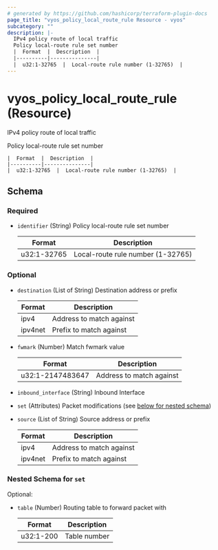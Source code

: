 ```yaml
---
# generated by https://github.com/hashicorp/terraform-plugin-docs
page_title: "vyos_policy_local_route_rule Resource - vyos"
subcategory: ""
description: |-
  IPv4 policy route of local traffic
  Policy local-route rule set number
  |  Format  |  Description  |
  |----------|---------------|
  |  u32:1-32765  |  Local-route rule number (1-32765)  |
---
```


# vyos_policy_local_route_rule (Resource)

IPv4 policy route of local traffic

Policy local-route rule set number

    |  Format  |  Description  |
    |----------|---------------|
    |  u32:1-32765  |  Local-route rule number (1-32765)  |



<!-- schema generated by tfplugindocs -->
## Schema

### Required

- `identifier` (String) Policy local-route rule set number

    |  Format  |  Description  |
    |----------|---------------|
    |  u32:1-32765  |  Local-route rule number (1-32765)  |

### Optional

- `destination` (List of String) Destination address or prefix

    |  Format  |  Description  |
    |----------|---------------|
    |  ipv4  |  Address to match against  |
    |  ipv4net  |  Prefix to match against  |
- `fwmark` (Number) Match fwmark value

    |  Format  |  Description  |
    |----------|---------------|
    |  u32:1-2147483647  |  Address to match against  |
- `inbound_interface` (String) Inbound Interface
- `set` (Attributes) Packet modifications (see [below for nested schema](#nestedatt--set))
- `source` (List of String) Source address or prefix

    |  Format  |  Description  |
    |----------|---------------|
    |  ipv4  |  Address to match against  |
    |  ipv4net  |  Prefix to match against  |

<a id="nestedatt--set"></a>
### Nested Schema for `set`

Optional:

- `table` (Number) Routing table to forward packet with

    |  Format  |  Description  |
    |----------|---------------|
    |  u32:1-200  |  Table number  |
